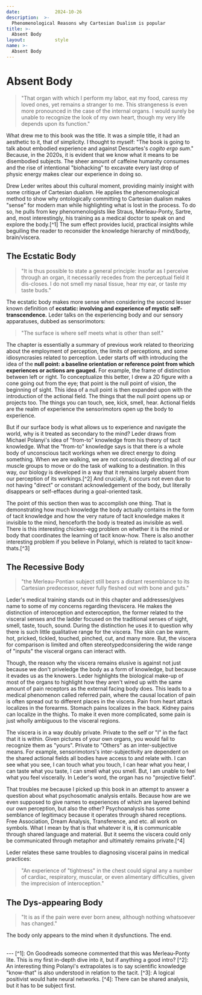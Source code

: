 ```yaml
---
date:             2024-10-26
description:  >-
  Phenomenological Reasons why Cartesian Dualism is popular
title: >-
  Absent Body
layout:           style
name: >-
  Absent Body
---
```


# Absent Body

> "That organ with which I perform my labor, eat my food, caress my loved ones, yet remains a stranger to me. This strangeness is even more pronounced in the case of the internal organs. I would surely be unable to recognize the look of my own heart, though my very life depends upon its function."

What drew me to this book was the title. It was a simple title, it had an aesthetic to it, that of simplicity. I thought to myself: "The book is going to talk about embodied experience and against Descartes's *cogito ergo sum*." Because, in the 2020s, it is evident that we know what it means to be disembodied subjects. The sheer amount of caffeine humanity consumes and the rise of intentional "biohacking" to excavate every last drop of physic energy makes clear our experience in doing so.

Drew Leder writes about this cultural moment, providing mainly insight with some critique of Cartesian dualism. He applies the phenomenological method to show why ontologically committing to Cartesian dualism makes "sense" for modern man while highlighting what is lost in the process. To do so, he pulls from key phenomenologists like Straus, Merleau-Ponty, Sartre, and, most interestingly, his training as a medical doctor to speak on and explore the body.[^1] The sum effect provides lucid, practical insights while beguiling the reader to reconsider the knowledge hierarchy of mind/body, brain/viscera.

## The Ecstatic Body

> "It is thus possible to state a general principle: insofar as I perceive through an organ, it necessarily recedes from the perceptual field it dis-closes. I do not smell my nasal tissue, hear my ear, or taste my taste buds."

The ecstatic body makes more sense when considering the second lesser known definition of **ecstatic: involving and experience of mystic self-transcendence.** Leder talks on the experiencing body and our sensory apparatuses, dubbed as sensorimotors:

> "The surface is where self meets what is other than self."

The chapter is essentially a summary of previous work related to theorizing about the employment of perception, the limits of perceptions, and some idiosyncrasies related to perception. Leder starts off with introducing the idea of the **null point: a baseline orientation or reference point from which experiences or actions are gauged.** For example, the frame of distinction between left or right. To conceptualize this better, I drew a 2D figure with a cone going out from the eye; that point is the null point of vision, the beginning of sight. This idea of a null point is then expanded upon with the introduction of the actional field. The things that the null point opens up or projects too. The things you can touch, see, kick, smell, hear. Actional fields are the realm of experience the sensorimotors open up the body to experience.

But if our surface body is what allows us to experience and navigate the world, why is it treated as secondary to the mind? Leder draws from Michael Polanyi's idea of "from-to" knowledge from his theory of tacit knowledge. What the "from-to" knowledge says is that there is a whole body of unconscious tacit workings when we direct energy to doing something. When we are walking, we are not consciously directing all of our muscle groups to move or do the task of walking to a destination. In this way, our biology is developed in a way that it remains largely absent from our perception of its workings.[^2] And crucially, it occurs not even due to not having "direct" or constant acknowledgement of the body, but literally disappears or self-effaces during a goal-oriented task.

The point of this section then was to accomplish one thing. That is demonstrating how much knowledge the body actually contains in the form of tacit knowledge and how the very nature of tacit knowledge makes it invisible to the mind, henceforth the body is treated as invisible as well. There is this interesting chicken-egg problem on whether it is the mind or body that coordinates the learning of tacit know-how. There is also another interesting problem if you believe in Polanyi, which is related to tacit know-thats.[^3] 

## The Recessive Body

> "the Merleau-Pontian subject still bears a distant resemblance to its Cartesian predecessor, never fully fleshed out with bone and guts."


Leder's medical training stands out in this chapter and addresses/gives name to some of my concerns regarding theviscera. He makes the distinction of interoception and exteroception, the former related to the visceral senses and the ladder focused on the traditional senses of sight, smell, taste, touch, sound. During the distinction he uses it to question why there is such little qualitative range for the viscera. The skin can be warm, hot, pricked, tickled, touched, pinched, cut, and many more. But, the viscera for comparison is limited and often stereotypedconsidering the wide range of "inputs" the visceral organs can interact with. 

Though, the reason why the viscera remains elusive is against not just because we don't priveledge the body as a form of knowledge, but because it evades us as the knowers. Leder highlights the biological make-up of most of the organs to highlight how they aren't wired up with the same amount of pain receptors as the external facing body does. This leads to a medical phenomenon called referred pain, where the causal location of pain is often spread out to different places in the viscera. Pain from heart attack localizes in the forearms. Stomach pains localizes in the back. Kidney pains can localize in the thighs. To make it even more complicated, some pain is just wholly ambiguous to the visceral regions. 

The viscera is in a way doubly private. Private to the self or "I" in the fact that it is within. Given pictures of your own organs, you would fail to recognize them as "yours". Private to "Others" as an inter-subjective means. For example, sensorimotors's inter-subjectivity are dependent on the shared actional fields all bodies have access to and relate with. I can see what you see, I can touch what you touch, I can hear what you hear, I can taste what you taste, I can smell what you smell. But, I am unable to feel what you feel viscerally. In Leder's word, the organ has no "projective field".

That troubles me because I picked up this book in an attempt to answer a question about what psychosomatic analysis entails. Because how are we even supposed to give names to experiences of which are layered behind our own perception, but also the other? Psychoanalysis has some semblance of legitimacy because it operates through shared receptions. Free Association, Dream Analysis, Transference, and etc. all work on symbols. What I mean by that is that whatever it is, **it** is communicable through shared language and material. But it seems the viscera could only be communicated through metaphor and ultimately remains private.[^4]

Leder relates these same troubles to diagnosing visceral pains in medical practices:

> "An experience of "tightness" in the chest could signal any a number of cardiac, respiratory, muscular, or even alimentary difficulties, given the imprecision of interoception." 

## The Dys-appearing Body

> "It is as if the pain were ever born anew, although nothing whatsoever has changed."

The body only appears to the mind when it dysfunctions. The end.

<br/>
---
[^1]: On Goodreads someone commented that this was Merleau-Ponty lite. This is my first in-depth dive into it, but if anything a good intro?
[^2]: An interesting thing Polanyi's extrapolates is to say scientific knowledge "know-that" is also understood in relation to the tacit.
[^3]: A logical positivist would hate neural networks.
[^4]: There can be shared analysis, but it has to be subject first.
